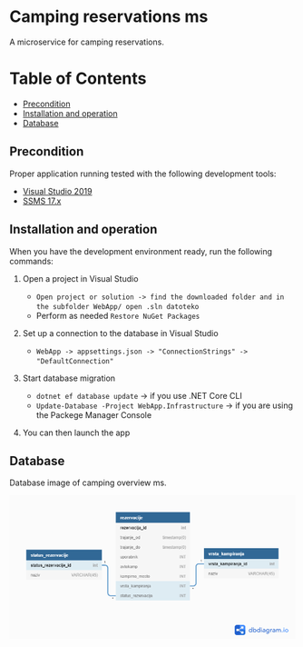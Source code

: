 # Camping reservations ms

A microservice for camping reservations.

Table of Contents
=================
- [Precondition](#precondition)
- [Installation and operation](#installation-and-operation)
- [Database](#database)


## Precondition

Proper application running tested with the following development tools:
- [Visual Studio 2019](https://visualstudio.microsoft.com/vs/)
- [SSMS 17.x](https://docs.microsoft.com/en-us/sql/ssms/download-sql-server-management-studio-ssms?view=sql-server-ver15)


## Installation and operation

When you have the development environment ready, run the following commands:

1. Open a project in Visual Studio
    - `Open project or solution -> find the downloaded folder and in the subfolder WebApp/ open .sln datoteko`
    - Perform as needed `Restore NuGet Packages`

2. Set up a connection to the database in Visual Studio
    - `WebApp -> appsettings.json -> "ConnectionStrings" -> "DefaultConnection"`
    
3. Start database migration
    - `dotnet ef database update` -> if you use .NET Core CLI
    - `Update-Database -Project WebApp.Infrastructure` -> if you are using the Packege Manager Console
    
4. You can then launch the app


## Database

Database image of camping overview ms.

<p align="center">
  <img src="https://raw.githubusercontent.com/camping-rso/camping-reservations-ms/master/database/camping-reservations-ms.png"/>
</p>
